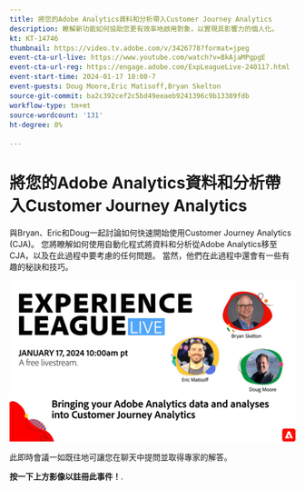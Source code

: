 ```yaml
---
title: 將您的Adobe Analytics資料和分析帶入Customer Journey Analytics
description: 瞭解新功能如何協助您更有效率地啟用對象，以實現具影響力的個人化。
kt: KT-14746
thumbnail: https://video.tv.adobe.com/v/3426778?format=jpeg
event-cta-url-live: https://www.youtube.com/watch?v=BkAjaMPgpgE
event-cta-url-reg: https://engage.adobe.com/ExpLeagueLive-240117.html
event-start-time: 2024-01-17 10:00-7
event-guests: Doug Moore,Eric Matisoff,Bryan Skelton
source-git-commit: ba2c392cef2c5bd49eeaeb9241396c9b13389fdb
workflow-type: tm+mt
source-wordcount: '131'
ht-degree: 0%

---
```


# 將您的Adobe Analytics資料和分析帶入Customer Journey Analytics

與Bryan、Eric和Doug一起討論如何快速開始使用Customer Journey Analytics (CJA)。 您將瞭解如何使用自動化程式將資料和分析從Adobe Analytics移至CJA，以及在此過程中要考慮的任何問題。 當然，他們在此過程中還會有一些有趣的秘訣和技巧。

[![ExL LIVE 2024年1月17日](assets/Jan17_2024_WebBanner.jpg)](https://engage.adobe.com/ExpLeagueLive-240117.html)

此即時會議一如既往地可讓您在聊天中提問並取得專家的解答。

**按一下上方影像以註冊此事件！**.





